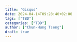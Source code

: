 ```yaml
---
title: 'Gisqus'
date: 2024-04-14T09:28:40+02:00
tags: ["TBD"]
categories: ["TBD"]
author: ["Chun-Hung Tseng"]
draft: true
---
```


